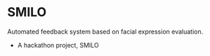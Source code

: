 # SMILO
Automated feedback system based on facial expression evaluation.

 - A hackathon project, SMILO
